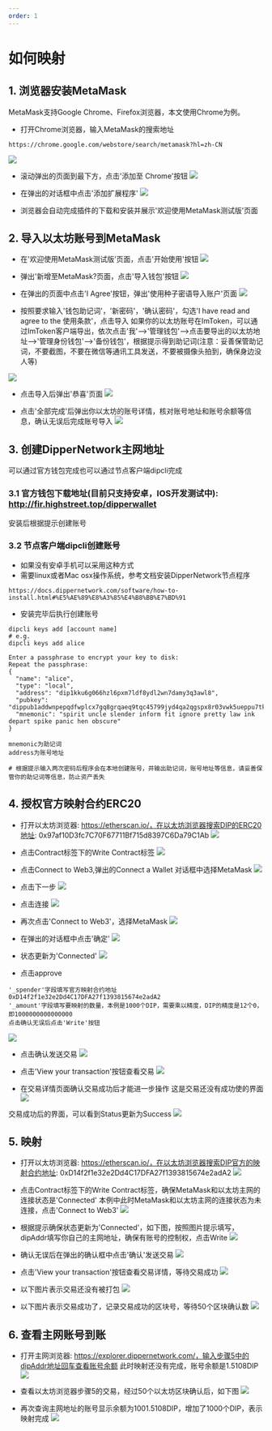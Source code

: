 ```yaml
---
order: 1
---
```


# 如何映射

## 1. 浏览器安装MetaMask
MetaMask支持Google Chrome、Firefox浏览器，本文使用Chrome为例。

- 打开Chrome浏览器，输入MetaMask的搜索地址
```url
https://chrome.google.com/webstore/search/metamask?hl=zh-CN
```
![](../pics/erc20_mapping/1.jpeg)

- 滚动弹出的页面到最下方，点击'添加至 Chrome'按钮
![](../pics/erc20_mapping/2.jpeg)

- 在弹出的对话框中点击'添加扩展程序'
![](../pics/erc20_mapping/3.jpeg)

- 浏览器会自动完成插件的下载和安装并展示'欢迎使用MetaMask测试版'页面


## 2. 导入以太坊账号到MetaMask
- 在'欢迎使用MetaMask测试版'页面，点击'开始使用'按钮
![](../pics/erc20_mapping/4.jpeg)

- 弹出'新增至MetaMask?页面，点击'导入钱包'按钮
![](../pics/erc20_mapping/5.jpeg)

- 在弹出的页面中点击'I Agree'按钮，弹出'使用种子密语导入账户'页面
![](../pics/erc20_mapping/6.jpeg)

- 按照要求输入'钱包助记词'，'新密码'，'确认密码'，勾选'I have read and agree to the 使用条款'，点击导入
如果你的以太坊账号在ImToken，可以通过ImToken客户端导出，依次点击'我'-->'管理钱包'-->点击要导出的以太坊地址-->'管理身份钱包'-->'备份钱包'，根据提示得到助记词(注意：妥善保管助记词，不要截图，不要在微信等通讯工具发送，不要被摄像头拍到，确保身边没人等)

![](../pics/erc20_mapping/7.jpeg)

- 点击导入后弹出'恭喜'页面
![](../pics/erc20_mapping/8.jpeg)

- 点击'全部完成'后弹出你以太坊的账号详情，核对账号地址和账号余额等信息，确认无误后完成账号导入
![](../pics/erc20_mapping/9.jpeg)

## 3. 创建DipperNetwork主网地址
可以通过官方钱包完成也可以通过节点客户端dipcli完成

### 3.1 官方钱包下载地址(目前只支持安卓，IOS开发测试中): http://fir.highstreet.top/dipperwallet
安装后根据提示创建账号

### 3.2 节点客户端dipcli创建账号
- 如果没有安卓手机可以采用这种方式
- 需要linux或者Mac osx操作系统，参考文档安装DipperNetwork节点程序
```
https://docs.dippernetwork.com/software/how-to-install.html#%E5%AE%89%E8%A3%85%E4%B8%BB%E7%BD%91
```

- 安装完毕后执行创建账号
```
dipcli keys add [account name]
# e.g.
dipcli keys add alice

Enter a passphrase to encrypt your key to disk:
Repeat the passphrase:
{
  "name": "alice",
  "type": "local",
  "address": "dip1kku6g066hzl6pxm7ldf8ydl2wn7damy3q3awl8",
  "pubkey": "dippub1addwnpepqdfwplcx7gq8grqaeq9tqc45799jyd4qa2qgspx8r03vwk5ueppu7tknz8w",
  "mnemonic": "spirit uncle slender inform fit ignore pretty law ink depart spike panic hen obscure"
}

mnemonic为助记词
address为账号地址

# 根据提示输入两次密码后程序会在本地创建账号，并输出助记词，账号地址等信息，请妥善保管你的助记词等信息，防止资产丢失
```


## 4. 授权官方映射合约ERC20
- 打开以太坊浏览器: https://etherscan.io/，在以太坊浏览器搜索DIP的ERC20地址: 0x97af10D3fc7C70F67711Bf715d8397C6Da79C1Ab
![](../pics/erc20_mapping/10.jpeg)

- 点击Contract标签下的Write Contract标签
![](../pics/erc20_mapping/12.jpeg)

- 点击Connect to Web3,弹出的Connect a Wallet 对话框中选择MetaMask
![](../pics/erc20_mapping/13.jpeg)

- 点击下一步
![](../pics/erc20_mapping/14.jpeg)

- 点击连接
![](../pics/erc20_mapping/15.jpeg)

- 再次点击'Connect to Web3'，选择MetaMask
![](../pics/erc20_mapping/16.jpeg)

- 在弹出的对话框中点击'确定'
![](../pics/erc20_mapping/17.jpeg)

- 状态更新为'Connected'
![](../pics/erc20_mapping/19.jpeg)

- 点击approve
```
'_spender'字段填写官方映射合约地址0xD14f2f1e32e2Dd4C17DFA27f1393815674e2adA2
'_amount'字段填写要映射的数量，本例是1000个DIP，需要乘以精度，DIP的精度是12个0，即1000000000000000
点击确认无误后点击'Write'按钮
```

![](../pics/erc20_mapping/20.jpeg)

- 点击确认发送交易
![](../pics/erc20_mapping/21.jpeg)

- 点击'View your transaction'按钮查看交易
![](../pics/erc20_mapping/22.jpeg)

- 在交易详情页面确认交易成功后才能进一步操作
这是交易还没有成功使的界面
![](../pics/erc20_mapping/24.jpeg)

交易成功后的界面，可以看到Status更新为Success
![](../pics/erc20_mapping/25.jpeg)


## 5. 映射
- 打开以太坊浏览器: https://etherscan.io/，在以太坊浏览器搜索DIP官方的映射合约地址: 0xD14f2f1e32e2Dd4C17DFA27f1393815674e2adA2
![](../pics/erc20_mapping/26.jpeg)

- 点击Contract标签下的Write Contract标签，确保MetaMask和以太坊主网的连接状态是'Connected'
本例中此时MetaMask和以太坊主网的连接状态为未连接，点击'Connect to Web3'
![](../pics/erc20_mapping/27.jpeg)

- 根据提示确保状态更新为'Connected'，如下图，按照图片提示填写，dipAddr填写你自己的主网地址，确保有账号的控制权，点击Write
![](../pics/erc20_mapping/28.jpeg)

- 确认无误后在弹出的确认框中点击'确认'发送交易
![](../pics/erc20_mapping/29.jpeg)

- 点击'View your transaction'按钮查看交易详情，等待交易成功
![](../pics/erc20_mapping/30.jpeg)

- 以下图片表示交易还没有被打包
![](../pics/erc20_mapping/31.jpeg)

- 以下图片表示交易成功了，记录交易成功的区块号，等待50个区块确认数
![](../pics/erc20_mapping/33.jpeg)

## 6. 查看主网账号到账
- 打开主网浏览器: https://explorer.dippernetwork.com/，输入步骤5中的dipAddr地址回车查看账号余额
此时映射还没有完成，账号余额是1.5108DIP
![](../pics/erc20_mapping/36.jpeg)

- 查看以太坊浏览器步骤5的交易，经过50个以太坊区块确认后，如下图
![](../pics/erc20_mapping/37.jpeg)

- 再次查询主网地址的账号显示余额为1001.5108DIP，增加了1000个DIP，表示映射完成
![](../pics/erc20_mapping/38.jpeg)
